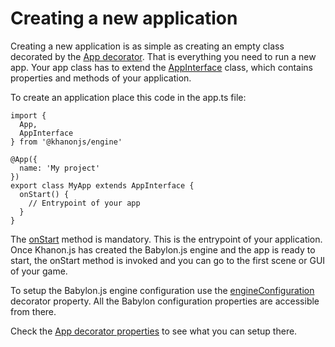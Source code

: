 # Creating a new application

Creating a new application is as simple as creating an empty class decorated by the [App decorator](https://khanonjs.com/api-docs/functions/decorators_app.App.html). That is everything you need to run a new app. Your app class has to extend the [AppInterface](https://khanonjs.com/api-docs/classes/decorators_app.AppInterface.html) class, which contains properties and methods of your application.

To create an application place this code in the app.ts file:
```
import {
  App,
  AppInterface
} from '@khanonjs/engine'

@App({
  name: 'My project'
})
export class MyApp extends AppInterface {
  onStart() {
    // Entrypoint of your app
  }
}
```

The [onStart](https://khanonjs.com/api-docs/classes/decorators_app.AppInterface.html#onStart) method is mandatory. This is the entrypoint of your application. Once Khanon.js has created the Babylon.js engine and the app is ready to start, the onStart method is invoked and you can go to the first scene or GUI of your game.

To setup the Babylon.js engine configuration use the [engineConfiguration](https://khanonjs.com/api-docs/interfaces/decorators_app.AppProps.html#engineConfiguration) decorator property. All the Babylon configuration properties are accessible from there.

Check the [App decorator properties](https://khanonjs.com/api-docs/interfaces/decorators_app.AppProps.html) to see what you can setup there.